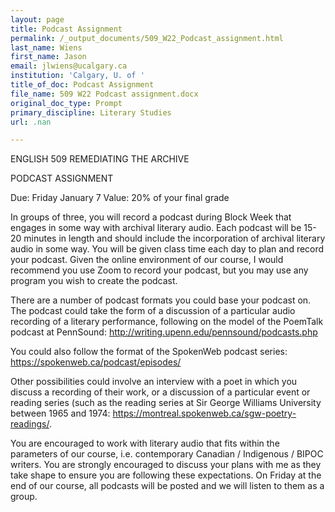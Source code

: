 ```yaml
---
layout: page
title: Podcast Assignment
permalink: /_output_documents/509_W22_Podcast_assignment.html
last_name: Wiens
first_name: Jason
email: jlwiens@ucalgary.ca
institution: 'Calgary, U. of '
title_of_doc: Podcast Assignment
file_name: 509 W22 Podcast assignment.docx
original_doc_type: Prompt
primary_discipline: Literary Studies
url: .nan

---
```

ENGLISH 509 REMEDIATING THE ARCHIVE

PODCAST ASSIGNMENT

Due: Friday January 7 Value: 20% of your final grade

In groups of three, you will record a podcast during Block Week that
engages in some way with archival literary audio. Each podcast will be
15-20 minutes in length and should include the incorporation of archival
literary audio in some way. You will be given class time each day to
plan and record your podcast. Given the online environment of our
course, I would recommend you use Zoom to record your podcast, but you
may use any program you wish to create the podcast.

There are a number of podcast formats you could base your podcast on.
The podcast could take the form of a discussion of a particular audio
recording of a literary performance, following on the model of the
PoemTalk podcast at PennSound:
<http://writing.upenn.edu/pennsound/podcasts.php>

You could also follow the format of the SpokenWeb podcast series:
<https://spokenweb.ca/podcast/episodes/>

Other possibilities could involve an interview with a poet in which you
discuss a recording of their work, or a discussion of a particular event
or reading series (such as the reading series at Sir George Williams
University between 1965 and 1974:
<https://montreal.spokenweb.ca/sgw-poetry-readings/>.

You are encouraged to work with literary audio that fits within the
parameters of our course, i.e. contemporary Canadian / Indigenous /
BIPOC writers. You are strongly encouraged to discuss your plans with me
as they take shape to ensure you are following these expectations. On
Friday at the end of our course, all podcasts will be posted and we will
listen to them as a group.
